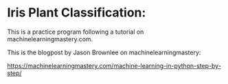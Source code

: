 # Iris Plant Classification:

This is a practice program following a tutorial on machinelearningmastery.com.

This is the blogpost by Jason Brownlee on machinelearningmastery:

https://machinelearningmastery.com/machine-learning-in-python-step-by-step/
